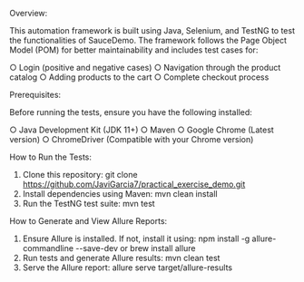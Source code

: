 Overview:

This automation framework is built using Java, Selenium, and TestNG to test the functionalities of 
SauceDemo. The framework follows the Page Object Model (POM) for better maintainability and includes 
test cases for:

○ Login (positive and negative cases)
○ Navigation through the product catalog
○ Adding products to the cart
○ Complete checkout process

Prerequisites:

Before running the tests, ensure you have the following installed:

○ Java Development Kit (JDK 11+)
○ Maven
○ Google Chrome (Latest version)
○ ChromeDriver (Compatible with your Chrome version)

How to Run the Tests:

1. Clone this repository:
    git clone https://github.com/JaviGarcia7/practical_exercise_demo.git
2. Install dependencies using Maven:
    mvn clean install
3. Run the TestNG test suite:
    mvn test

How to Generate and View Allure Reports:

1. Ensure Allure is installed. If not, install it using:
    npm install -g allure-commandline --save-dev or brew install allure
2. Run tests and generate Allure results:
    mvn clean test
3. Serve the Allure report:
   allure serve target/allure-results